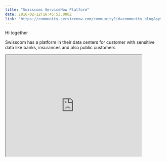 ```yaml
---
title: "Swisscoms ServiceNow Platform"
date: 2016-02-12T16:45:53.000Z
link: "https://community.servicenow.com/community?id=community_blog&sys_id=d56ceaa1dbd0dbc01dcaf3231f9619c9"
---
```

<p>Hi together</p><p></p><p class="p1">Swisscom has a platform in their data centers for customer with sensitive data like banks, insurances and also public customers.</p><p class="p1"></p><p class="p1"><iframe src="https://youtube.com/embed/K6R0mGm7niM" width="440" height="330"/></p><p class="p1"></p><p class="p1">If you are interested, check out <a title="w.swisscom.com/servicenow" href="http://www.swisscom.com/servicenow">http://www.swisscom.com/servicenow</a>, including the link to our partners in Switzerland.</p><p class="p1"></p><p class="p1">Best regards,</p><p class="p1">Patrick</p>